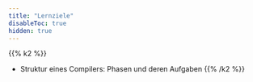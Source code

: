 ```yaml
---
title: "Lernziele"
disableToc: true
hidden: true
---
```



{{% k2 %}}
*   Struktur eines Compilers: Phasen und deren Aufgaben
{{% /k2 %}}
